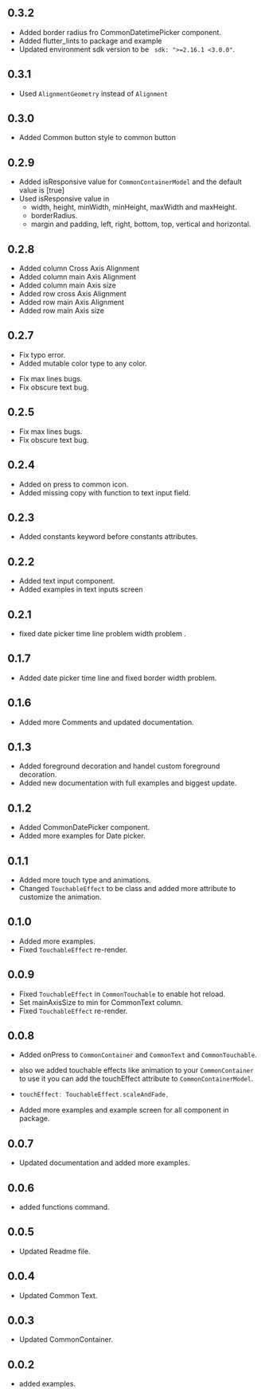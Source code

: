 ## 0.3.2

- Added border radius fro CommonDatetimePicker component.
- Added flutter_lints to package and example 
- Updated environment sdk version to be ` sdk: ">=2.16.1 <3.0.0"`.

## 0.3.1

- Used `AlignmentGeometry` instead of `Alignment`

## 0.3.0

- Added Common button style to common button

## 0.2.9

- Added isResponsive value for `CommonContainerModel` and the default value is [true]
- Used isResponsive value in 
  - width, height, minWidth, minHeight, maxWidth and maxHeight.
  - borderRadius.
  - margin and padding, left, right, bottom, top, vertical and horizontal.

## 0.2.8

- Added column Cross Axis Alignment
- Added column main Axis Alignment
- Added column main Axis size
- Added row cross Axis Alignment
- Added row main Axis Alignment
- Added row main Axis size

## 0.2.7
* Fix typo error.
* Added mutable color type to any color.

- Fix max lines bugs.
- Fix obscure text bug.


## 0.2.5
* Fix max lines bugs.
* Fix obscure text bug.

## 0.2.4

- Added on press to common icon.
- Added missing copy with function to text input field.

## 0.2.3

- Added constants keyword before constants attributes.

## 0.2.2

- Added text input component.
- Added examples in text inputs screen

## 0.2.1

- fixed date picker time line problem width problem .

## 0.1.7

- Added date picker time line and fixed border width problem.

## 0.1.6

- Added more Comments and updated documentation.

## 0.1.3

- Added foreground decoration and handel custom foreground decoration.
- Added new documentation with full examples and biggest update.

## 0.1.2

- Added CommonDatePicker component.
- Added more examples for Date picker.

## 0.1.1

- Added more touch type and animations.
- Changed `TouchableEffect` to be class and added more attribute to customize the animation.

## 0.1.0

- Added more examples.
- Fixed `TouchableEffect` re-render.

## 0.0.9

- Fixed `TouchableEffect` in `CommonTouchable` to enable hot reload.
- Set mainAxisSize to min for CommonText column.
- Fixed `TouchableEffect` re-render.

## 0.0.8

- Added onPress to `CommonContainer` and `CommonText` and `CommonTouchable`.
- also we added touchable effects like animation to your `CommonContainer` to use it you can add the touchEffect attribute to `CommonContainerModel`.

- ```dart
  touchEffect: TouchableEffect.scaleAndFade,
  ```
- Added more examples and example screen for all component in package.

## 0.0.7

- Updated documentation and added more examples.

## 0.0.6

- added functions command.

## 0.0.5

- Updated Readme file.

## 0.0.4

- Updated Common Text.

## 0.0.3

- Updated CommonContainer.

## 0.0.2

- added examples.